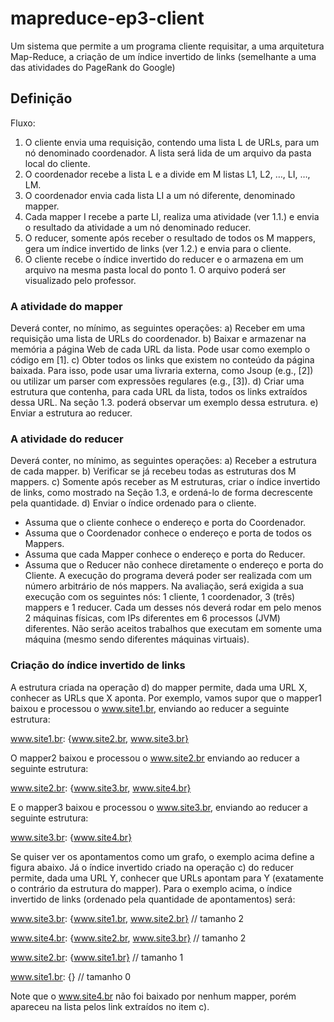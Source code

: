 # mapreduce-ep3-client
Um sistema que permite a um programa cliente requisitar, a uma arquitetura Map-Reduce, a criação de um índice invertido de links (semelhante a uma das atividades do PageRank do Google) 

## Definição
Fluxo:
1. O cliente envia uma requisição, contendo uma lista L de URLs, para um nó denominado coordenador. A lista será lida de um arquivo da pasta local do cliente.
2. O coordenador recebe a lista L e a divide em M listas L1, L2, …, LI, …, LM.
3. O coordenador envia cada lista LI a um nó diferente, denominado mapper.
4. Cada mapper I recebe a parte LI, realiza uma atividade (ver 1.1.) e envia o resultado da atividade a um nó denominado reducer.
5. O reducer, somente após receber o resultado de todos os M mappers, gera um índice invertido de links (ver 1.2.) e envia para o cliente.
6. O cliente recebe o índice invertido do reducer e o armazena em um arquivo na mesma pasta local do ponto 1. O arquivo poderá ser visualizado pelo professor.

### A atividade do mapper
Deverá conter, no mínimo, as seguintes operações:
a) Receber em uma requisição uma lista de URLs do coordenador.
b) Baixar e armazenar na memória a página Web de cada URL da lista. Pode usar como exemplo o código em [1].
c) Obter todos os links que existem no conteúdo da página baixada. Para isso, pode usar uma livraria externa, como Jsoup (e.g., [2]) ou utilizar um parser com expressões regulares (e.g., [3]).
d) Criar uma estrutura que contenha, para cada URL da lista, todos os links extraídos dessa URL. Na seção 1.3. poderá observar um exemplo dessa estrutura.
e) Enviar a estrutura ao reducer. 

### A atividade do reducer
Deverá conter, no mínimo, as seguintes operações:
a) Receber a estrutura de cada mapper.
b) Verificar se já recebeu todas as estruturas dos M mappers.
c) Somente após receber as M estruturas, criar o índice invertido de links, como mostrado na Seção 1.3, e ordená-lo de forma decrescente pela quantidade.
d) Enviar o índice ordenado para o cliente.
* Assuma que o cliente conhece o endereço e porta do Coordenador.
* Assuma que o Coordenador conhece o endereço e porta de todos os Mappers.
* Assuma que cada Mapper conhece o endereço e porta do Reducer.
* Assuma que o Reducer não conhece diretamente o endereço e porta do Cliente.
A execução do programa deverá poder ser realizada com um número arbitrário de nós mappers. Na avaliação, será exigida a sua execução com os seguintes nós: 1 cliente, 1 coordenador, 3 (três) mappers e 1 reducer. Cada um desses nós deverá rodar em pelo menos 2 máquinas físicas, com IPs diferentes em 6 processos (JVM) diferentes. Não serão  aceitos trabalhos que executam em somente uma máquina (mesmo sendo diferentes máquinas virtuais).

### Criação do índice invertido de links
A estrutura criada na operação d) do mapper permite, dada uma URL X, conhecer as URLs
que X aponta.
Por exemplo, vamos supor que o mapper1 baixou e processou o www.site1.br, enviando ao reducer a seguinte estrutura:

www.site1.br: {www.site2.br, www.site3.br}

O mapper2 baixou e processou o www.site2.br enviando ao reducer a seguinte estrutura:

www.site2.br: {www.site3.br, www.site4.br}

E o mapper3 baixou e processou o www.site3.br, enviando ao reducer a seguinte estrutura:

www.site3.br: {www.site4.br}

Se quiser ver os apontamentos como um grafo, o exemplo acima define a figura abaixo.
Já o índice invertido criado na operação c) do reducer permite, dada uma URL Y, conhecer que URLs apontam para Y (exatamente o contrário da estrutura do mapper). Para o exemplo acima, o índice invertido de links (ordenado pela quantidade de apontamentos) será:

www.site3.br: {www.site1.br, www.site2.br} // tamanho 2

www.site4.br: {www.site2.br, www.site3.br} // tamanho 2

www.site2.br: {www.site1.br} // tamanho 1

www.site1.br: {} // tamanho 0

Note que o www.site4.br não foi baixado por nenhum mapper, porém apareceu na lista pelos link extraídos no item c).
